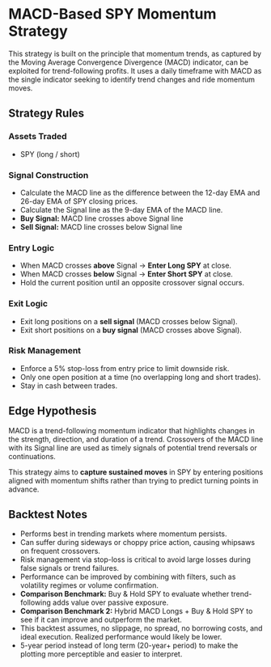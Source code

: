 # MACD-Based SPY Momentum Strategy

This strategy is built on the principle that momentum trends, as captured by the Moving Average Convergence Divergence (MACD) indicator, can be exploited for trend-following profits. It uses a daily timeframe with MACD as the single indicator seeking to identify trend changes and ride momentum moves.

## Strategy Rules

### Assets Traded
- SPY (long / short)

### Signal Construction
- Calculate the MACD line as the difference between the 12-day EMA and 26-day EMA of SPY closing prices.  
- Calculate the Signal line as the 9-day EMA of the MACD line.  
- **Buy Signal:** MACD line crosses above Signal line  
- **Sell Signal:** MACD line crosses below Signal line  

### Entry Logic
- When MACD crosses **above** Signal → **Enter Long SPY** at close.  
- When MACD crosses **below** Signal → **Enter Short SPY** at close.  
- Hold the current position until an opposite crossover signal occurs.

### Exit Logic
- Exit long positions on a **sell signal** (MACD crosses below Signal).  
- Exit short positions on a **buy signal** (MACD crosses above Signal).

### Risk Management
- Enforce a 5% stop-loss from entry price to limit downside risk.  
- Only one open position at a time (no overlapping long and short trades).  
- Stay in cash between trades.

## Edge Hypothesis

MACD is a trend-following momentum indicator that highlights changes in the strength, direction, and duration of a trend. Crossovers of the MACD line with its Signal line are used as timely signals of potential trend reversals or continuations.

This strategy aims to **capture sustained moves** in SPY by entering positions aligned with momentum shifts rather than trying to predict turning points in advance.

## Backtest Notes

- Performs best in trending markets where momentum persists.  
- Can suffer during sideways or choppy price action, causing whipsaws on frequent crossovers.  
- Risk management via stop-loss is critical to avoid large losses during false signals or trend failures.  
- Performance can be improved by combining with filters, such as volatility regimes or volume confirmation.  
- **Comparison Benchmark:** Buy & Hold SPY to evaluate whether trend-following adds value over passive exposure.
- **Comparison Benchmark 2:** Hybrid MACD Longs + Buy & Hold SPY to see if it can improve and outperform the market.
- This backtest assumes, no slippage, no spread, no borrowing costs, and ideal execution. Realized performance would likely be lower.
- 5-year period instead of long term (20-year+ period) to make the plotting more perceptible and easier to interpret.
